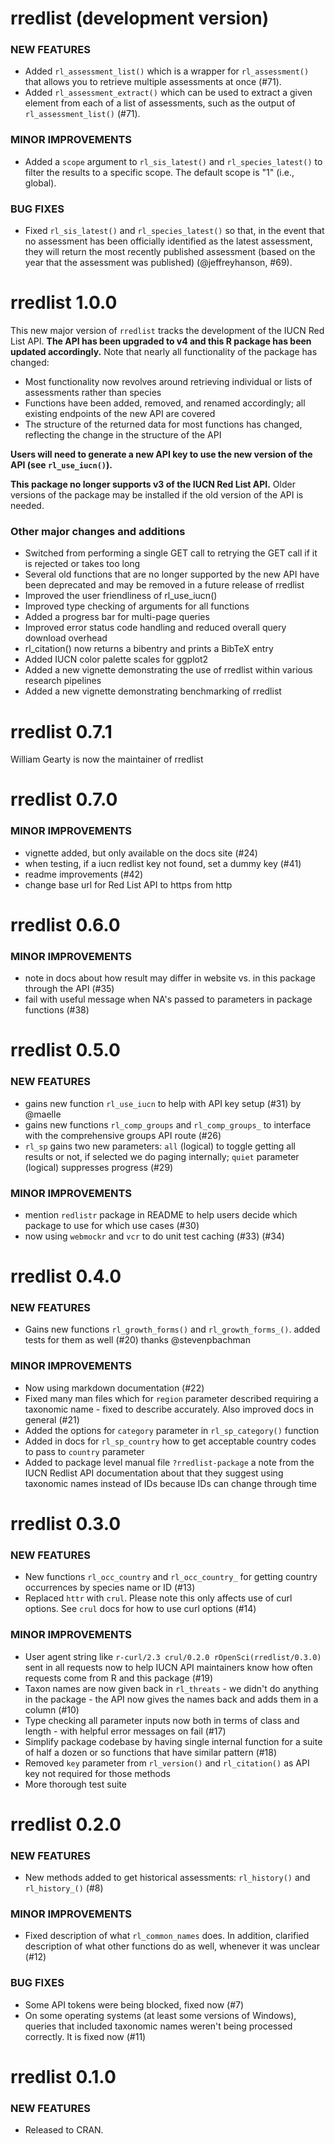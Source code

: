 # rredlist (development version)

### NEW FEATURES

- Added `rl_assessment_list()` which is a wrapper for `rl_assessment()` that allows you to retrieve multiple assessments at once (#71).
- Added `rl_assessment_extract()` which can be used to extract a given element from each of a list of assessments, such as the output of `rl_assessment_list()` (#71).

### MINOR IMPROVEMENTS

- Added a `scope` argument to `rl_sis_latest()` and `rl_species_latest()` to filter the results to a specific scope. The default scope is "1" (i.e., global).

### BUG FIXES

- Fixed `rl_sis_latest()` and `rl_species_latest()` so that, in the event that no assessment has been officially identified as the latest assessment, they will return the most recently published assessment (based on the year that the assessment was published) (@jeffreyhanson, #69).


# rredlist 1.0.0

This new major version of `rredlist` tracks the development of the IUCN Red List API. **The API has been upgraded to v4 and this R package has been updated accordingly.** Note that nearly all functionality of the package has changed:

- Most functionality now revolves around retrieving individual or lists of assessments rather than species
- Functions have been added, removed, and renamed accordingly; all existing endpoints of the new API are covered
- The structure of the returned data for most functions has changed, reflecting the change in the structure of the API

**Users will need to generate a new API key to use the new version of the API (see `rl_use_iucn()`).**

**This package no longer supports v3 of the IUCN Red List API.** Older versions of the package may be installed if the old version of the API is needed.

### Other major changes and additions

- Switched from performing a single GET call to retrying the GET call if it is rejected or takes too long
- Several old functions that are no longer supported by the new API have been deprecated and may be removed in a future release of rredlist
- Improved the user friendliness of rl_use_iucn()
- Improved type checking of arguments for all functions
- Added a progress bar for multi-page queries
- Improved error status code handling and reduced overall query download overhead
- rl_citation() now returns a bibentry and prints a BibTeX entry
- Added IUCN color palette scales for ggplot2
- Added a new vignette demonstrating the use of rredlist within various research pipelines
- Added a new vignette demonstrating benchmarking of rredlist

# rredlist 0.7.1

William Gearty is now the maintainer of rredlist

# rredlist 0.7.0

### MINOR IMPROVEMENTS

* vignette added, but only available on the docs site (#24)
* when testing, if a iucn redlist key not found, set a dummy key (#41)
* readme improvements (#42)
* change base url for Red List API to https from http

# rredlist 0.6.0

### MINOR IMPROVEMENTS

* note in docs about how result may differ in website vs. in this package through the API  (#35)
* fail with useful message when NA's passed to parameters in package functions (#38)


# rredlist 0.5.0

### NEW FEATURES 

* gains new function `rl_use_iucn` to help with API key setup (#31) by @maelle
* gains new functions `rl_comp_groups` and `rl_comp_groups_` to interface with the comprehensive groups API route (#26)
* `rl_sp` gains two new parameters: `all` (logical) to toggle getting all results or not, if selected we do paging internally; `quiet` parameter (logical) suppresses progress (#29)

### MINOR IMPROVEMENTS

* mention `redlistr` package in README to help users decide which package to use for which use cases (#30)
* now using `webmockr` and `vcr` to do unit test caching (#33) (#34)



# rredlist 0.4.0

### NEW FEATURES

* Gains new functions `rl_growth_forms()` and `rl_growth_forms_()`. added 
tests for them as well (#20) thanks @stevenpbachman

### MINOR IMPROVEMENTS

* Now using markdown documentation (#22)
* Fixed many man files which for `region` parameter described 
requiring a taxonomic name - fixed to describe accurately. Also 
improved docs in general (#21)
* Added the options for `category` parameter in `rl_sp_category()` function 
* Added in docs for `rl_sp_country` how to get acceptable country codes to 
pass to `country` parameter
* Added to package level manual file `?rredlist-package` a note from the 
IUCN Redlist API documentation about that they suggest using taxonomic 
names instead of IDs because IDs can change through time



# rredlist 0.3.0

### NEW FEATURES

* New functions `rl_occ_country` and `rl_occ_country_` for 
getting country occurrences by species name or ID (#13)
* Replaced `httr` with `crul`. Please note this only affects use 
of curl options. See `crul` docs for how to use curl options (#14)

### MINOR IMPROVEMENTS

* User agent string like `r-curl/2.3 crul/0.2.0 rOpenSci(rredlist/0.3.0)` 
sent in all requests now to help IUCN API maintainers know 
how often requests come from R and this package (#19)
* Taxon names are now given back in `rl_threats` - we didn't do 
anything in the package - the API now gives the names back and 
adds them in a column (#10)
* Type checking all parameter inputs now both in terms of class
and length - with helpful error messages on fail (#17)
* Simplify package codebase by having single internal function for a 
suite of half a dozen or so functions that have similar pattern (#18)
* Removed `key` parameter from `rl_version()` and `rl_citation()` as
API key not required for those methods
* More thorough test suite


# rredlist 0.2.0

### NEW FEATURES

* New methods added to get historical assessments: `rl_history()`
and `rl_history_()` (#8)

### MINOR IMPROVEMENTS

* Fixed description of what `rl_common_names` does. In addition, 
clarified description of what other functions do as well, whenever
it was unclear (#12)

### BUG FIXES

* Some API tokens were being blocked, fixed now (#7)
* On some operating systems (at least some versions of Windows), queries 
that included taxonomic names weren't being processed correctly. It 
is fixed now (#11)


# rredlist 0.1.0

### NEW FEATURES

* Released to CRAN.
